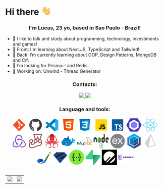 <div>
  <h1>Hi there
    <span>
      <img width="35" src="/waving-hands.gif" />
    </span>
  </h1>
</div>

<div align="center">
  <h3>I'm Lucas, 23 yo, based in Sao Paulo - Brazil!</h3>
</div>

- 💬 I like to talk and study about programming, technology, investiments and games!
- 🌱 Front: I'm learning about Next.JS, TypeScript and Tailwind!
- 🌱 Back: I’m currently learning about OOP, Design Patterns, MongoDB and C#.
- 🔭 I’m looking for Prisma✅ and Redis.
- 🚧 Working on: Unwind - Thread Generator

<div align="center">
  <h3>Contacts:</h3>
</div>

<div align="center">
    <a href="mailto:reisblcs@gmail.com">
      <img src="https://img.shields.io/badge/Gmail-D14836?style=for-the-badge&logo=gmail&logoColor=white" />
    </a>
    <a href="https://www.linkedin.com/in/reisblucas/" target="_blank" rel="noreferrer noopener">
      <img src="https://img.shields.io/badge/LinkedIn-0077B5?style=for-the-badge&logo=linkedin&logoColor=white" />
    </a>
</div>

<div align="center">
  <h3>Language and tools:</h3>
</div>

<div align="center">
  <img src="/gh-icons/git.svg" width="48" height="48">
  <img src="/gh-icons/github.svg" width="48" height="48">
  <img src="/gh-icons/vscode-2019.svg" width="48" height="48">
  <img src="/gh-icons/html5.svg" width="48" height="48">
  <img src="/gh-icons/css3.svg" width="48" height="48">
  <img src="/gh-icons/javascript.svg" width="48" height="48">
  <img src="/gh-icons/typescript.svg" width="48" height="48">
  <img src="/gh-icons/eslint.svg" width="48" height="48">
  <img src="/gh-icons/react.svg" width="48" height="48">
  <img src="/gh-icons/redux.svg" width="48" height="48">
  <img src="/gh-icons/jest.png" width="48" height="48">
  <img src="/gh-icons/rtl.png" width="48" height="48">
  <img src="/gh-icons/docker.svg" width="48" height="48">
  <img src="/gh-icons/mysql.svg" width="48" height="48">
  <img src="/gh-icons/nodejs-light.svg" width="48" height="48">
  <img src="/gh-icons/expressjs-dark.png" width="48" height="48">
  <img src="/gh-icons/sequelize.svg" width="48" height="48">
  <img src="/gh-icons/prisma-dark.svg" width="48" height="48">
  <img src="/gh-icons/joi.jpg" width="48" height="48">
  <img src="/gh-icons/zod.svg" width="48" height="48">
  <img src="/gh-icons/swagger.svg" width="48" height="48">
  <img src="/gh-icons/supabase.svg" width="48" height="48">
  <img src="/gh-icons/planetscale.png" width="48" height="48">
  <img src="/gh-icons/heroku.svg" width="48" height="48">
</div>

<br/>

<table>
  <tbody>
    <tr>
      <td>
        <img src="https://github-readme-stats.vercel.app/api?username=byneur4l&include_all_commits=true&count_private=tru&show_icons=true&theme=swift" />
      </td>
      <td>
        <img src="https://github-readme-stats.vercel.app/api/top-langs/?username=byneur4l&layout=compact" />
      </td>
    </tr>
  </tbody>
</table>
